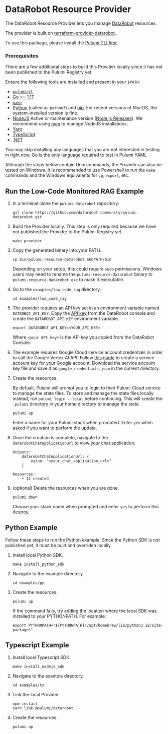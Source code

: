 # DataRobot Resource Provider

The DataRobot Resource Provider lets you manage [DataRobot](https://www.datarobot.com/) resources.

The provider is built on [terraform-provider-datarobot](https://github.com/datarobot-community/terraform-provider-datarobot).

To use this package, please install the [Pulumi CLI first](https://www.pulumi.com/docs/install/).

### Prerequisites

There are a few additional steps to build this Provider locally since it has not been published to the Pulumi Registry yet.

Ensure the following tools are installed and present in your `$PATH`:

- [`pulumictl`](https://github.com/pulumi/pulumictl#installation)
- [Go >= 1.17](https://golang.org/dl/)
- [`make`](https://formulae.brew.sh/formula/make)
- [Python](https://www.python.org/downloads/) (called as `python3`) and [pip](https://pypi.org/project/pip/). For recent versions of MacOS, the system-installed version is fine.
- [NodeJS](https://nodejs.org/en/) Active or maintenance version ([Node.js Releases](https://nodejs.org/en/about/previous-releases)).  We recommend using [nvm](https://github.com/nvm-sh/nvm) to manage NodeJS installations.
- [Yarn](https://yarnpkg.com/)
- [TypeScript](https://www.typescriptlang.org/)
- [.NET](https://dotnet.microsoft.com/download)

You may skip installing any languages that you are not interested in testing in right now. Go is the only language required to test in Pulumi YAML

Although the steps below contain Unix commands, the Provider can also be tested on Windows.
It is recommended to use Powershell to run the `make` commands and the Windows equivalents for `cp`, `export`, etc.

## Run the Low-Code Monitored RAG Example

1. In a terminal clone the `pulumi-datarobot` repository:

    ~~~ shell
    git clone https://github.com/datarobot-community/pulumi-datarobot.git
    ~~~

1. Build the Provider locally.
This step is only required because we have not published the Provider to the Pulumi Registry yet.

    ~~~ shell
    make provider
    ~~~

1. Copy the generated binary into your PATH.

    ~~~ shell
    cp bin/pulumi-resource-datarobot $GOPATH/bin 
    ~~~

    Depending on your setup, this could require `sudo` permissions.
    Windows users may need to rename the `pulumi-resource-datarobot` binary to `pulumi-resource-datarobot.exe` to make it executable.

1. Go to the `examples/low_code_rag` directory.

    ~~~ shell
    cd examples/low_code_rag
    ~~~

1. The provider requires an API key set in an environment variable named `DATROBOT_API_KEY`. Copy the [API key](https://docs.datarobot.com/en/docs/get-started/acct-mgmt/acct-settings/api-key-mgmt.html#api-key-management) from the DataRobot console and create the `DATAROBOT_API_KEY` environment variable.

    ~~~ shell
    export DATAROBOT_API_KEY=<YOUR_API_KEY>
    ~~~

    Where `<your API key>` is the API key you copied from the DataRobot Console.
 
 1. The example requires Google Cloud service account credentials in order to call the Google Vertex AI API. Follow [this guide](https://cloud.google.com/iam/docs/keys-create-delete#creating) to create a service account key for your Google account.
 Download the service account key file and save it as `google_credentials.json` in the current directory.

1. Create the resources.

    By defualt, Pulumi will prompt you to login to their Pulumi Cloud service to manage the state files.
    To store and manage the state files locally instead, run `pulumi login --local` before continuing.
    This will create the `.pulumi` directory in your home directory to manage the state.

    ~~~ shell
    pulumi up
    ~~~

    Enter a name for your Pulumi stack when prompted.
    Enter `yes` when asked if you want to perform the update.

1. Once the creation is complete, navigate to the `datarobotChatApplicationUrl` to view your chat application.

    ~~~ shell
    Outputs:
        datarobotChatApplicationUrl: {
            value: "<your_chat_application_url>"
        }

    Resources:
        + 12 created
    ~~~

1. (optional) Delete the resources when you are done.

    ~~~ shell
    pulumi down
    ~~~

    Choose your stack name when prompted and enter `yes` to perform this destroy. 

## Python Example

Follow these steps to run the Python example.
Since the Python SDK is not published yet, it must be built and overriden locally.

1. Install local Python SDK.

    ~~~ shell
    make install_python_sdk
    ~~~

1. Navigate to the example directory.

    ~~~ shell
    cd examples/py
    ~~~

1. Create the resources.

    ~~~ shell
    pulumi up
    ~~~

    If the command fails, try adding the location where the local SDK was installed to your PYTHONPATH. For example:
    ~~~ shell
    export PYTHONPATH="${PYTHONPATH}:/opt/homebrew/lib/python3.12/site-packages"
    ~~~

## Typescript Example

1. Install local Typescript SDK.

    ~~~ shell
    make install_nodejs_sdk
    ~~~

1. Navigate to the example directory.

    ~~~ shell
    cd examples/ts
    ~~~

1. Link the local Provider

    ~~~ shell
    npm install
    yarn link @pulumi/datarobot
    ~~~

1. Create the resources.

    ~~~ shell
    pulumi up
    ~~~
